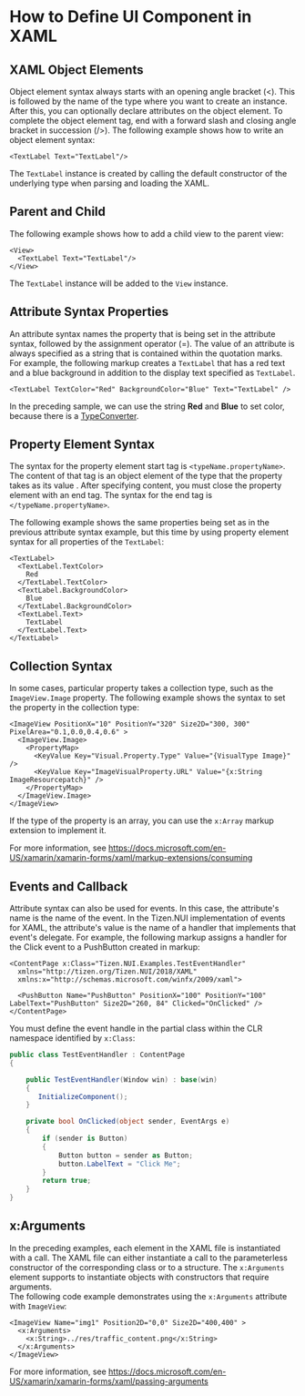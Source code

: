 # How to Define UI Component in XAML

## XAML Object Elements
Object element syntax always starts with an opening angle bracket (<). This is followed by the name of the type where you want to create an instance. After this, you can optionally declare attributes on the object element. To complete the object element tag, end with a forward slash and closing angle bracket in succession (/>). The following example shows how to write an object element syntax:

``` xaml
<TextLabel Text="TextLabel"/>
```

The `TextLabel` instance is created by calling the default constructor of the underlying type when parsing and loading the XAML.

## Parent and Child
The following example shows how to add a child view to the parent view:

``` xaml
<View>
  <TextLabel Text="TextLabel"/>
</View>
```

The `TextLabel` instance will be added to the `View` instance.

## Attribute Syntax Properties
An attribute syntax names the property that is being set in the attribute syntax, followed by the assignment operator (=). The value of an attribute is always specified as a string that is contained within the quotation marks. For example, the following markup creates a `TextLabel` that has a red text and a blue background in addition to the display text specified as `TextLabel`.

``` xaml
<TextLabel TextColor="Red" BackgroundColor="Blue" Text="TextLabel" />
```

In the preceding sample, we can use the string **Red** and **Blue** to set color, because there is a [TypeConverter](./TypeConverter.md).

## Property Element Syntax
The syntax for the property element start tag is `<typeName.propertyName>`. The content of that tag is an object element of the type that the property takes as its value . After specifying content, you must close the property element with an end tag. The syntax for the end tag is `</typeName.propertyName>`.

The following example shows the same properties being set as in the previous attribute syntax example, but this time by using property element syntax for all properties of the `TextLabel`:

``` xaml
<TextLabel>
  <TextLabel.TextColor>
    Red
  </TextLabel.TextColor>
  <TextLabel.BackgroundColor>
    Blue
  </TextLabel.BackgroundColor>
  <TextLabel.Text>
    TextLabel
  </TextLabel.Text>
</TextLabel>
```

## Collection Syntax
In some cases, particular property takes a collection type, such as the `ImageView.Image` property. The following example shows the syntax to set the property in the collection type:

``` xaml
<ImageView PositionX="10" PositionY="320" Size2D="300, 300" PixelArea="0.1,0.0,0.4,0.6" >
  <ImageView.Image>
    <PropertyMap>
      <KeyValue Key="Visual.Property.Type" Value="{VisualType Image}" />
      <KeyValue Key="ImageVisualProperty.URL" Value="{x:String ImageResourcepatch}" />
    </PropertyMap>
  </ImageView.Image>
</ImageView>
```

If the type of the property is an array, you can use the `x:Array` markup extension to implement it.  

For more information, see https://docs.microsoft.com/en-US/xamarin/xamarin-forms/xaml/markup-extensions/consuming

## Events and Callback
Attribute syntax can also be used for events. In this case, the attribute's name is the name of the event. In the Tizen.NUI implementation of events for XAML, the attribute's value is the name of a handler that implements that event's delegate. For example, the following markup assigns a handler for the Click event to a PushButton created in markup:

``` xaml
<ContentPage x:Class="Tizen.NUI.Examples.TestEventHandler"
  xmlns="http://tizen.org/Tizen.NUI/2018/XAML"
  xmlns:x="http://schemas.microsoft.com/winfx/2009/xaml">

  <PushButton Name="PushButton" PositionX="100" PositionY="100" LabelText="PushButton" Size2D="260, 84" Clicked="OnClicked" />
</ContentPage>
```

You must define the event handle in the partial class within the CLR namespace identified by `x:Class`:

``` csharp
public class TestEventHandler : ContentPage
{

    public TestEventHandler(Window win) : base(win)
    {
       InitializeComponent();
    }

    private bool OnClicked(object sender, EventArgs e)
    {
        if (sender is Button)
        {
            Button button = sender as Button;
            button.LabelText = "Click Me";
        }
        return true;
    }
}
```

## x:Arguments
In the preceding examples, each element in the XAML file is instantiated with a call. The XAML file can either instantiate a call to the parameterless constructor of the corresponding class or to a structure. The `x:Arguments` element supports to instantiate objects with constructors that require arguments.  
The following code example demonstrates using the `x:Arguments` attribute with `ImageView`:

``` xaml
<ImageView Name="img1" Position2D="0,0" Size2D="400,400" >
  <x:Arguments>
    <x:String>../res/traffic_content.png</x:String>
  </x:Arguments>
</ImageView>
```

For more information, see https://docs.microsoft.com/en-US/xamarin/xamarin-forms/xaml/passing-arguments
